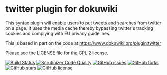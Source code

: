 # twitter plugin for dokuwiki

This syntax plugin will enable users to put tweets and searches from twitter on a page. It uses the media cache thereby bypassing twitter's tracking cookies and complying with EU privacy guidelines.

This is based in part on the code at https://www.dokuwiki.org/plugin:twitter

Please see the LICENSE file for the GPL 2 license.


[![Build Status](https://travis-ci.org/mprins/dokuwiki-twitter.svg?branch=testing)](https://travis-ci.org/mprins/dokuwiki-twitter)
[![Scrutinizer Code Quality](https://scrutinizer-ci.com/g/mprins/dokuwiki-twitter/badges/quality-score.png?b=master)](https://scrutinizer-ci.com/g/mprins/dokuwiki-twitter/?branch=master)
[![GitHub issues](https://img.shields.io/github/issues/mprins/dokuwiki-twitter.svg)](https://github.com/mprins/dokuwiki-twitter/issues)
[![GitHub forks](https://img.shields.io/github/forks/mprins/dokuwiki-twitter.svg)](https://github.com/mprins/dokuwiki-twitter/network)
[![GitHub stars](https://img.shields.io/github/stars/mprins/dokuwiki-twitter.svg)](https://github.com/mprins/dokuwiki-twitter/stargazers)
[![GitHub license](https://img.shields.io/badge/license-GPLv2-blue.svg)](https://raw.githubusercontent.com/mprins/dokuwiki-twitter/master/LICENSE)
